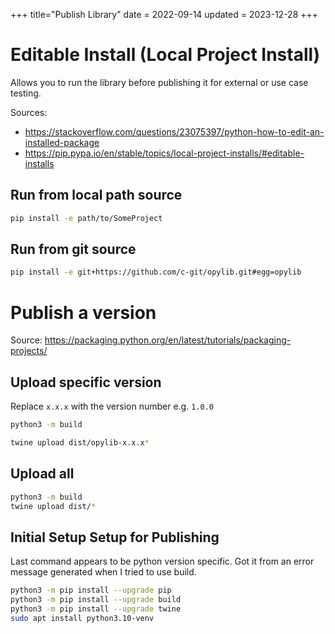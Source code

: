 +++
title="Publish Library"
date = 2022-09-14
updated = 2023-12-28
+++

# Editable Install (Local Project Install)

Allows you to run the library before publishing it for external or use case testing.

Sources:

- <https://stackoverflow.com/questions/23075397/python-how-to-edit-an-installed-package>
- <https://pip.pypa.io/en/stable/topics/local-project-installs/#editable-installs>

## Run from local path source

```sh
pip install -e path/to/SomeProject
```

## Run from git source

```sh
pip install -e git+https://github.com/c-git/opylib.git#egg=opylib
```

# Publish a version

Source: <https://packaging.python.org/en/latest/tutorials/packaging-projects/>

## Upload specific version

Replace `x.x.x` with the version number e.g. `1.0.0`

```sh
python3 -m build
```

```sh
twine upload dist/opylib-x.x.x*
```

## Upload all

```sh
python3 -m build
twine upload dist/*
```

## Initial Setup Setup for Publishing

Last command appears to be python version specific.
Got it from an error message generated when I tried to use build.

```sh
python3 -m pip install --upgrade pip
python3 -m pip install --upgrade build
python3 -m pip install --upgrade twine
sudo apt install python3.10-venv
```
